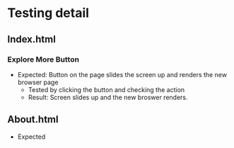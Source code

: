 # Testing detail

## Index.html

### Explore More Button
- Expected: Button on the page slides the screen up and renders the new browser page
  - Tested by clicking the button and checking the action
  - Result: Screen slides up and the new broswer renders.
  
## About.html
- Expected